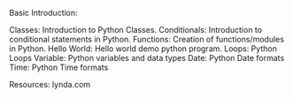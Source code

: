 Basic Introduction:

Classes: Introduction to Python Classes.
Conditionals: Introduction to conditional statements in Python.
Functions: Creation of functions/modules in Python.
Hello World: Hello world demo python program.
Loops: Python Loops
Variable: Python variables and data types
Date: Python Date formats
Time: Python Time formats

Resources:
lynda.com